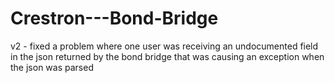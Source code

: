 # Crestron---Bond-Bridge

v2 - fixed a problem where one user was receiving an undocumented field in the json
     returned by the bond bridge that was causing an exception when the json
     was parsed
